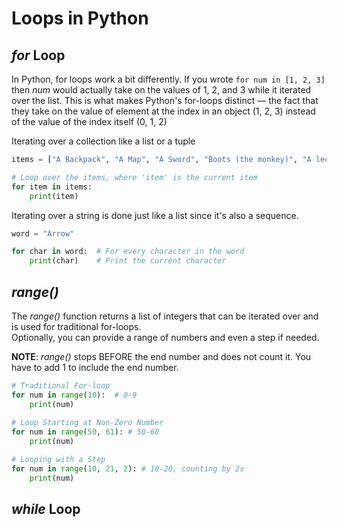 # Loops in Python

## _for_ Loop
In Python, for loops work a bit differently. If you wrote `for num in [1, 2, 3]` then _num_ would actually take on the values of 1, 2, and 3 while it iterated over the list.
This is what makes Python's for-loops distinct — the fact that they take on the value of element at the index in an object (1, 2, 3) instead of the value of the index itself (0, 1, 2)

Iterating over a collection like a list or a tuple
```Python
items = ["A Backpack", "A Map", "A Sword", "Boots (the monkey)", "A leopard-print bookshelf (ew)"]

# Loop over the items, where 'item' is the current item
for item in items:
    print(item)
```

Iterating over a string is done just like a list since it's also a sequence.
```Python
word = "Arrow"

for char in word:  # For every character in the word
    print(char)    # Print the current character
```

## _range()_
The _range()_ function returns a list of integers that can be iterated over and is used for traditional for-loops. <br />
Optionally, you can provide a range of numbers and even a step if needed.

**NOTE**: _range()_ stops BEFORE the end number and does not count it. You have to add 1 to include the end number.
```Python
# Traditional For-loop
for num in range(10):  # 0-9
    print(num)
    
# Loop Starting at Non-Zero Number
for num in range(50, 61): # 50-60
    print(num)

# Looping with a Step
for num in range(10, 21, 2): # 10-20, counting by 2s
    print(num)
```

## _while_ Loop
